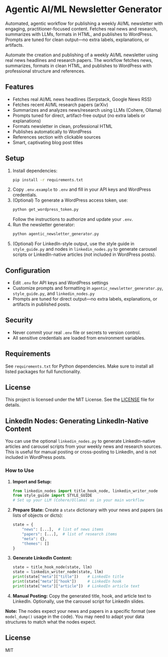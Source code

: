 
# Agentic AI/ML Newsletter Generator

Automated, agentic workflow for publishing a weekly AI/ML newsletter with engaging, practitioner-focused content. Fetches real news and research, summarizes with LLMs, formats in HTML, and publishes to WordPress. Prompts are tuned for clean output—no extra labels, explanations, or artifacts.

Automate the creation and publishing of a weekly AI/ML newsletter using real news headlines and research papers. The workflow fetches news, summarizes, formats in clean HTML, and publishes to WordPress with professional structure and references.

## Features
- Fetches real AI/ML news headlines (Serpstack, Google News RSS)
- Fetches recent AI/ML research papers (arXiv)
- Summarizes and analyzes news/research using LLMs (Cohere, Ollama)
- Prompts tuned for direct, artifact-free output (no extra labels or explanations)
- Formats newsletter in clean, professional HTML
- Publishes automatically to WordPress
- References section with clickable sources
- Smart, captivating blog post titles

## Setup
1. Install dependencies:
	```bash
	pip install -r requirements.txt
	```
2. Copy `.env.example` to `.env` and fill in your API keys and WordPress credentials.
3. (Optional) To generate a WordPress access token, use:
	```bash
	python get_wordpress_token.py
	```
	Follow the instructions to authorize and update your `.env`.
4. Run the newsletter generator:
	```bash
	python agentic_newsletter_generator.py
	```
5. (Optional) For LinkedIn-style output, use the style guide in `style_guide.py` and nodes in `linkedin_nodes.py` to generate carousel scripts or LinkedIn-native articles (not included in WordPress posts).

## Configuration
- Edit `.env` for API keys and WordPress settings
- Customize prompts and formatting in `agentic_newsletter_generator.py`, `style_guide.py`, and `linkedin_nodes.py`
- Prompts are tuned for direct output—no extra labels, explanations, or artifacts in published posts.

## Security
- Never commit your real `.env` file or secrets to version control.
- All sensitive credentials are loaded from environment variables.

## Requirements
See `requirements.txt` for Python dependencies. Make sure to install all listed packages for full functionality.

## License
This project is licensed under the MIT License. See the [LICENSE](LICENSE) file for details.

## LinkedIn Nodes: Generating LinkedIn-Native Content

You can use the optional `linkedin_nodes.py` to generate LinkedIn-native articles and carousel scripts from your weekly news and research sources. This is useful for manual posting or cross-posting to LinkedIn, and is not included in WordPress posts.

### How to Use

1. **Import and Setup:**
	```python
	from linkedin_nodes import title_hook_node, linkedin_writer_node
	from style_guide import STYLE_GUIDE
	# Set up your LLM (Cohere/Ollama) as in your main workflow
	```

2. **Prepare State:**
	Create a `state` dictionary with your news and papers (as lists of objects or dicts):
	```python
	state = {
		"news": [...],  # list of news items
		"papers": [...],  # list of research items
		"meta": {},
		"themes": []
	}
	```

3. **Generate LinkedIn Content:**
	```python
	state = title_hook_node(state, llm)
	state = linkedin_writer_node(state, llm)
	print(state["meta"]["title"])    # LinkedIn title
	print(state["meta"]["hook"])     # LinkedIn hook
	print(state["meta"]["article"])  # LinkedIn article text
	```

4. **Manual Posting:**
	Copy the generated title, hook, and article text to LinkedIn. Optionally, use the carousel script for LinkedIn slides.

**Note:** The nodes expect your news and papers in a specific format (see `model_dump()` usage in the code). You may need to adapt your data structures to match what the nodes expect.

## License
MIT
